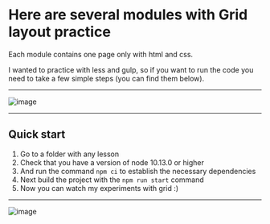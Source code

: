 # Here are several modules with Grid layout practice

Each module contains one page only with html and css.

I wanted to practice with less and gulp, so if you want to run the code you need to take a few simple steps (you can find them below).

***

![image](https://user-images.githubusercontent.com/45073400/192486980-b8d94516-aaaf-438c-8f43-9fc3849ad9b9.png)

***

## Quick start

1. Go to a folder with any lesson
2. Сheck that you have a version of node 10.13.0 or higher
3. And run the command <code>npm ci</code> to establish the necessary dependencies
4. Next build the project with the <code>npm run start</code> command
5. Now you can watch my experiments with grid :)

***

![image](https://user-images.githubusercontent.com/45073400/192485757-b7c00b7d-1d3b-4942-960e-7ec3ed60152d.png)
  
